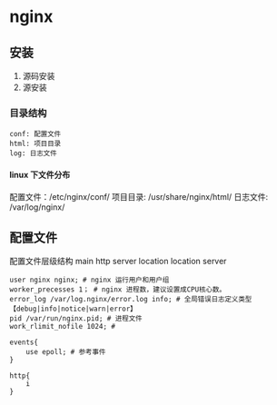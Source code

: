# nginx

## 安装
1. 源码安装  
2. 源安装

### 目录结构
    conf: 配置文件
    html: 项目目录
    log: 日志文件
#### linux 下文件分布
配置文件：/etc/nginx/conf/
项目目录: /usr/share/nginx/html/
日志文件: /var/log/nginx/

## 配置文件
配置文件层级结构
main
    http
        server
            location
            location
        server
```
user nginx nginx; # nginx 运行用户和用户组
worker_precesses 1； # nginx 进程数，建议设置成CPU核心数。
error_log /var/log.nginx/error.log info; # 全局错误日志定义类型【debug|info|notice|warn|error】
pid /var/run/nginx.pid; # 进程文件
work_rlimit_nofile 1024; # 

events{
    use epoll; # 参考事件
}

http{
    i
}
```
## 